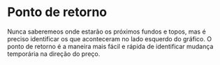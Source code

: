 # Ponto de retorno
Nunca saberemeos onde estarão os próximos fundos e topos, mas é preciso identificar os que aconteceram no lado esquerdo do gráfico.
O ponto de retorno é a maneira mais fácil e rápida de identificar mudança temporária na direção do preço.